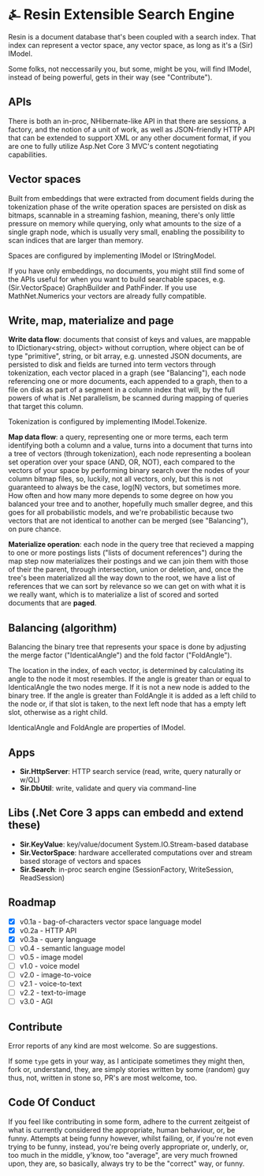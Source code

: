 # &#9084; Resin Extensible Search Engine

Resin is a document database that's been coupled with a search index. That index can represent a vector space, any vector space, as long as it's a (Sir) IModel. 

Some folks, not neccessarily you, but some, might be you, will find IModel, instead of being powerful, gets in their way (see "Contribute").

## APIs

There is both an in-proc, NHibernate-like API in that there are sessions, a factory, and the notion of a unit of work, as well as JSON-friendly HTTP API that can be extended to support XML or any other document format, if you are one to fully utilize Asp.Net Core 3 MVC's content negotiating capabilities.

## Vector spaces

Built from embeddings that were extracted from document fields during the tokenization phase of the write operation spaces are
persisted on disk as bitmaps, scannable in a streaming fashion, meaning, there's only little pressure on memory while querying, only what amounts to the size of a single graph node, which is usually very small, enabling the possibility to scan indices that are larger than memory. 

Spaces are configured by implementing IModel or IStringModel.

If you have only embeddings, no documents, you might still find some of the APIs useful for when you
want to build searchable spaces, e.g. (Sir.VectorSpace) GraphBuilder and PathFinder. If you use MathNet.Numerics your vectors are already fully compatible. 

## Write, map, materialize and page

__Write data flow__: documents that consist of keys and values, are mappable to IDictionary<string, object> without corruption, where object can be of type "primitive", string, or bit array, e.g. unnested JSON documents, are persisted to disk and fields are turned into term vectors through tokenization, each vector placed in a graph (see "Balancing"), each node referencing one or more documents, each appended to a graph, then to a file on disk as part of a segment in a column index that will, by the full powers of what is .Net parallelism, be scanned during mapping of queries that target this column.

Tokenization is configured by implementing IModel.Tokenize.

__Map data flow__: a query, representing one or more terms, each term identifying both a column and a value, turns into a document that turns into a tree of vectors (through tokenization), each node representing a boolean set operation over your space (AND, OR, NOT), each compared to the vectors of your space by performing binary search over the nodes of your column bitmap files, so, luckily, not all vectors, only, but this is not guaranteed to always be the case, log(N) vectors, but sometimes more. How often and how many more depends to some degree on how you balanced your tree and to another, hopefully much smaller degree, and this goes for all probabilistic models, and we're probabilistic because two vectors that are not identical to another can be merged (see "Balancing"), on pure chance.

__Materialize operation__: each node in the query tree that recieved a mapping to one or more postings lists ("lists of document references") during the map step now materializes their postings and we can join them with those of their the parent, through intersection, union or deletion, and, once the tree's been materialized all the way down to the root, we have a list of references that we can sort by relevance so we can get on with what it is we really want, which is to materialize a list of scored and sorted documents that are __paged__.

## Balancing (algorithm)

Balancing the binary tree that represents your space is done by adjusting the merge factor ("IdenticalAngle") and the fold factor ("FoldAngle"). 

The location in the index, of each vector, is determined by calculating its angle to the node it most resembles. If the angle is greater than or equal to IdenticalAngle the two nodes merge. If it is not a new node is added to the binary tree. If the angle is greater than FoldAngle it is added as a left child to the node or, if that slot is taken, to the next left node that has a empty left slot, otherwise as a right child.

IdenticalAngle and FoldAngle are properties of IModel.

## Apps

- __Sir.HttpServer__: HTTP search service (read, write, query naturally or w/QL)
- __Sir.DbUtil__: write, validate and query via command-line

## Libs (.Net Core 3 apps can embedd and extend these)

- __Sir.KeyValue__: key/value/document System.IO.Stream-based database
- __Sir.VectorSpace__: hardware accellerated computations over and stream based storage of vectors and spaces
- __Sir.Search__: in-proc search engine (SessionFactory, WriteSession, ReadSession)

## Roadmap

- [x] v0.1a - bag-of-characters vector space language model
- [x] v0.2a - HTTP API
- [x] v0.3a - query language
- [ ] v0.4 - semantic language model
- [ ] v0.5 - image model
- [ ] v1.0 - voice model
- [ ] v2.0 - image-to-voice
- [ ] v2.1 - voice-to-text
- [ ] v2.2 - text-to-image
- [ ] v3.0 - AGI

## Contribute

Error reports of any kind are most welcome. So are suggestions.

If some `type` gets in your way, as I anticipate sometimes they might then, fork or, understand, they, are simply stories written by some (random) guy thus, not, written in stone so, PR's are most welcome, too. 

## Code Of Conduct

If you feel like contributing in some form, adhere to the current zeitgeist of what is currently considered the appropriate, human behaviour, or, be funny. Attempts at being funny however, whilst failing, or, if you're not even trying to be funny, instead, you're being overly appropriate or, underly, or, too much in the middle, y'know, too "average", are very much frowned upon, they are, so basically, always try to be the "correct" way, or funny.
